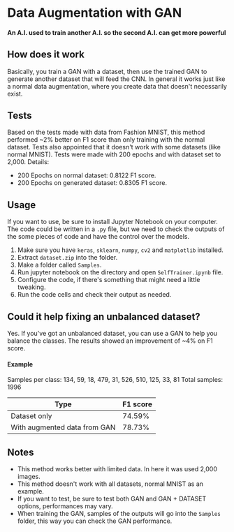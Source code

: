 
# Data Augmentation with GAN
#### An A.I. used to train another A.I. so the second A.I. can get more powerful

## How does it work
Basically, you train a GAN with a dataset, then use the trained GAN to generate another dataset that will feed the CNN. In general it works just like a normal data augmentation, where you create data that doesn't necessarily exist.

## Tests
Based on the tests made with data from Fashion MNIST, this method performed ~2% better on F1 score than only training with the normal dataset. Tests also appointed that it doesn't work with some datasets (like normal MNIST).
Tests were made with 200 epochs and with dataset set to 2,000.
Details:
* 200 Epochs on normal dataset: 0.8122 F1 score.
* 200 Epochs on generated dataset: 0.8305 F1 score.

## Usage
If you want to use, be sure to install Jupyter Notebook on your computer. The code could be written in a `.py` file, but we need to check the outputs of the some pieces of code and have the control over the models.
1. Make sure you have `keras`, `sklearn`, `numpy`, `cv2` and `matplotlib` installed.
2. Extract `dataset.zip` into the folder.
3. Make a folder called `Samples`.
4. Run jupyter notebook on the directory and open `SelfTrainer.ipynb` file.
5. Configure the code, if there's something that might need a little tweaking.
6. Run the code cells and check their output as needed.

## Could it help fixing an unbalanced dataset?
Yes.
If you've got an unbalanced dataset, you can use a GAN to help you balance the classes. The results showed an improvement of ~4% on F1 score.

#### Example
Samples per class: 134, 59, 18, 479, 31, 526, 510, 125, 33, 81
Total samples: 1996

| Type | F1 score |
|--|--|
| Dataset only | 74.59% |
| With augmented data from GAN | 78.73% |


## Notes
* This method works better with limited data. In here it was used 2,000 images.
* This method doesn't work with all datasets, normal MNIST as an example.
* If you want to test, be sure to test both GAN and GAN + DATASET options, performances may vary.
* When training the GAN, samples of the outputs will go into the `Samples` folder, this way you can check the GAN performance.
